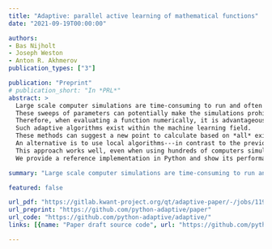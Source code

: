 ```yaml
---
title: "Adaptive: parallel active learning of mathematical functions"
date: "2021-09-19T00:00:00"

authors:
- Bas Nijholt
- Joseph Weston
- Anton R. Akhmerov
publication_types: ["3"]

publication: "Preprint"
# publication_short: "In *PRL*"
abstract: >
  Large scale computer simulations are time-consuming to run and often require sweeps over input parameters to obtain a qualitative understanding of the simulation output.
  These sweeps of parameters can potentially make the simulations prohibitively expensive.
  Therefore, when evaluating a function numerically, it is advantageous to sample it more densely in the interesting regions (called adaptive sampling) instead of evaluating it on a manually-defined homogeneous grid.
  Such adaptive algorithms exist within the machine learning field.
  These methods can suggest a new point to calculate based on *all* existing data at that time; however, this is an expensive operation.
  An alternative is to use local algorithms---in contrast to the previously mentioned global algorithms---which can suggest a new point, based only on the data in the immediate vicinity of a new point.
  This approach works well, even when using hundreds of computers simultaneously because the point suggestion algorithm is cheap (fast) to evaluate.
  We provide a reference implementation in Python and show its performance.

summary: "Large scale computer simulations are time-consuming to run and often require sweeps over input parameters to obtain a qualitative understanding of the simulation output."

featured: false

url_pdf: "https://gitlab.kwant-project.org/qt/adaptive-paper/-/jobs/119119/artifacts/raw/paper.pdf?inline=false"
url_preprint: "https://github.com/python-adaptive/paper"
url_code: "https://github.com/python-adaptive/adaptive/"
links: [{name: "Paper draft source code", url: "https://github.com/python-adaptive/paper"}, {name: "Documentation", url: "https://adaptive.readthedocs.io/en/latest/"}]

---
```

